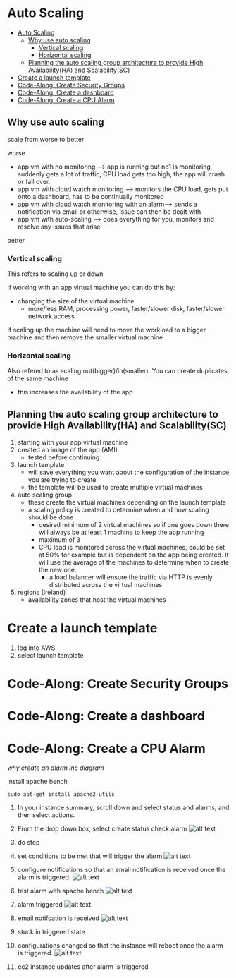 # Auto Scaling

- [Auto Scaling](#auto-scaling)
  - [Why use auto scaling](#why-use-auto-scaling)
    - [Vertical scaling](#vertical-scaling)
    - [Horizontal scaling](#horizontal-scaling)
  - [Planning the auto scaling group architecture to provide High Availability(HA) and Scalability(SC)](#planning-the-auto-scaling-group-architecture-to-provide-high-availabilityha-and-scalabilitysc)
- [Create a launch template](#create-a-launch-template)
- [Code-Along: Create Security Groups](#code-along-create-security-groups)
- [Code-Along: Create a dashboard](#code-along-create-a-dashboard)
- [Code-Along: Create a CPU Alarm](#code-along-create-a-cpu-alarm)

## Why use auto scaling
scale from worse to better

worse
- app vm with no monitoring --> app is running but no1 is monitoring, suddenly gets a lot of traffic, CPU load gets too high, the app will crash or fall over.
- app vm with cloud watch monitoring --> monitors the CPU load, gets put onto a dashboard, has to be continually monitored
- app vm with cloud watch monitoring with an alarm--> sends a notification via email or otherwise, issue can then be dealt with
- app vm with auto-scaling --> does everything for you, monitors and resolve any issues that arise

better


### Vertical scaling
This refers to scaling up or down

If working with an app virtual machine you can do this by:
- changing the size of the virtual machine
  - more/less RAM, processing power, faster/slower disk, faster/slower network access

If scaling up the machine will need to move the workload to a bigger machine and then remove the smaller virtual machine

### Horizontal scaling
Also refered to as scaling out(bigger)/in(smaller). You can create duplicates of the same machine

- this increases the availability of the app

## Planning the auto scaling group architecture to provide High Availability(HA) and Scalability(SC)
1. starting with your app virtual machine
2. created an image of the app (AMI)
   - tested before continuing 
3. launch template
   - will save everything you want about the configuration of the instance you are trying to create
   - the template will be used to create multiple virtual machines
4. auto scaling group
   - these create the virtual machines depending on the launch template
   - a scaling policy is created to determine when and how scaling should be done
     - desired minimum of 2 virtual machines so if one goes down there will always be at least 1 machine to keep the app running
     - maximum of 3 
     - CPU load is monitored across the virtual machines, could be set at 50% for example but is dependent on the app being created. It will use the average of the machines to determine when to create the new one.
       - a load balancer will ensure the traffic via HTTP is evenly distributed across the virtual machines.
6. regions (Ireland)
   - availability zones that host the virtual machines

# Create a launch template
1. log into AWS
2. select launch template

# Code-Along: Create Security Groups

# Code-Along: Create a dashboard

# Code-Along: Create a CPU Alarm 
*why create an alarm inc diagram*

install apache bench
```
sudo apt-get install apache2-utils
```
1. In your instance summary, scroll down and select status and alarms, and then select actions. 
   
2. From the drop down box, select create status check alarm
![alt text](../images/cpu-alarm-1.png)

3. do step
   
4. set conditions to be met that will trigger the alarm
![alt text](../images/cpu-alarm-5.png)

5. configure notifications so that an email notification is received once the alarm is triggered.
![alt text](../images/cpu-alarm-6.png)

6. test alarm with apache bench
![alt text](../images/cpu-alarm-9.png)

7. alarm triggered
![alt text](../images/cpu-alarm-3.png)

8. email notifcation is received
![alt text](../images/cpu-alarm-2.png)

9. stuck in triggered state

10. configurations changed so that the instance will reboot once the alarm is triggered.
![alt text](../images/cpu-alarm-7.png)

11. ec2 instance updates after alarm is triggered